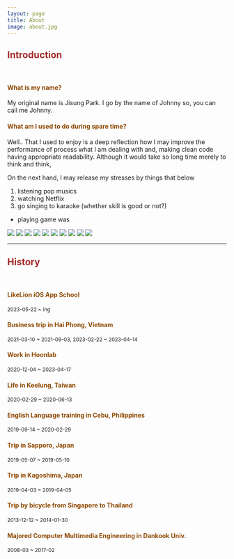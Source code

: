 ```yaml
---
layout: page
title: About
image: about.jpg
---
```


## <span style="color: brown">**Introduction**</span>
<br>

#### <span style="color: #8D4801">**What is my name?**</span>

My original name is Jisung Park. I go by the name of Johnny so, you can call me Johnny.

#### <span style="color: #8D4801">**What am I used to do during spare time?**</span>

Well.. That I used to enjoy is a deep reflection how I may improve the performance of process what I am dealing with and, making clean code having appropriate readability. Although it would take so long time merely to think and think,

On the next hand, I may release my stresses by things that below
1. listening pop musics
2. watching Netflix 
3. go singing to karaoke (whether skill is good or not?)
 
- playing game was 

<div class="image-slider-passive">
  <img src="images/my-image.jpg">
  <img src="images/my-image.jpg">
  <img src="images/my-image.jpg">
  <img src="images/my-image.jpg">
  <img src="images/my-image.jpg">
  <img src="images/my-image.jpg">
  <img src="images/my-image.jpg">
  <img src="images/my-image.jpg">
  <img src="images/my-image.jpg">
  <img src="images/my-image.jpg">
</div>

---

## <span style="color: brown">**History**</span>
<br>

#### <span style="color: #8D4801">**LikeLion iOS App School**</span>
<small>2023-05-22 ~ ing</small>  

#### <span style="color: #8D4801">**Business trip in Hai Phong, Vietnam**</span>
<small>2021-03-10 ~ 2021-09-03, </small><small>2023-02-22 ~ 2023-04-14</small>  

#### <span style="color: #8D4801">**Work in Hoonlab**</span>
<small>2020-12-04 ~ 2023-04-17</small>  

#### <span style="color: #8D4801">**Life in Keelung, Taiwan**</span>
<small>2020-02-29 ~ 2020-06-13</small>  

#### <span style="color: #8D4801">**English Language training in Cebu, Philippines**</span>
<small>2019-09-14 ~ 2020-02-29</small>  

#### <span style="color: #8D4801">**Trip in Sapporo, Japan**</span>
<small>2019-05-07 ~ 2019-05-10</small>  

#### <span style="color: #8D4801">**Trip in Kagoshima, Japan**</span>
<small>2019-04-03 ~ 2019-04-05</small>  

#### <span style="color: #8D4801">**Trip by bicycle from Singapore to Thailand**</span>
<small>2013-12-12 ~ 2014-01-30</small>  

#### <span style="color: #8D4801">**Majored Computer Multimedia Engineering in Dankook Univ.**</span>
<small>2008-03 ~ 2017-02</small>